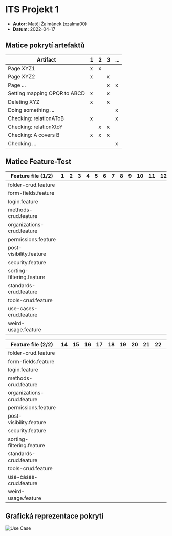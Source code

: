 # ITS Projekt 1

- **Autor:** Matěj Žalmánek (xzalma00)
- **Datum:** 2022-04-17

## Matice pokrytí artefaktů

| Artifact | 1 | 2 | 3 | ... |
|----------|---|---|---|-----|
| Page XYZ1 | x | x |   |     |
| Page XYZ2 | x |   | x |     |
| Page ... |   |   | x |  x   |
| Setting mapping OPQR to ABCD | x |  | x | |
| Deleting XYZ | x |  | x | |
| Doing something ... | | | | x |
| Checking: relationAToB | x |  |  |  x  |
| Checking: relationXtoY |   | x | x |    |
| Checking: A covers B | x | x | x |    |
| Checking ... | | | | x |

## Matice Feature-Test

| Feature file (1/2) | 1 | 2 | 3 | 4 | 5 | 6 | 7 | 8 | 9 | 10 | 11 | 12 | 13 |
|---------------|---|---|---|---|---|---|---|---|---|---|---|---|---|
| folder-crud.feature |  |  |  |  |  |  |  |  |  |  |  |  |  |
| form-fields.feature |  |  |  |  |  |  |  |  |  |  |  |  |  |
| login.feature |  |  |  |  |  |  |  |  |  |  |  |  |  |
| methods-crud.feature |  |  |  |  |  |  |  |  |  |  |  |  |  |
| organizations-crud.feature |  |  |  |  |  |  |  |  |  |  |  |  |  |
| permissions.feature |  |  |  |  |  |  |  |  |  |  |  |  |  |
| post-visibility.feature |  |  |  |  |  |  |  |  |  |  |  |  |  |
| security.feature |  |  |  |  |  |  |  |  |  |  |  |  |  |
| sorting-filtering.feature |  |  |  |  |  |  |  |  |  |  |  |  |  |
| standards-crud.feature |  |  |  |  |  |  |  |  |  |  |  |  |  |
| tools-crud.feature |  |  |  |  |  |  |  |  |  |  |  |  |  |
| use-cases-crud.feature |  |  |  |  |  |  |  |  |  |  |  |  |  |
| weird-usage.feature |  |  |  |  |  |  |  |  |  |  |  |  |  |



| Feature file (2/2) | 14 | 15 | 16 | 17 | 18 | 19 | 20 | 21 | 22 | 23 | 24 | 25 | 26 |
|---------------|---|---|---|---|---|---|---|---|---|---|---|---|---|
| folder-crud.feature |  |  |  |  |  |  |  |  |  |  |  |  |  |
| form-fields.feature |  |  |  |  |  |  |  |  |  |  |  |  |  |
| login.feature |  |  |  |  |  |  |  |  |  |  |  |  |  |
| methods-crud.feature |  |  |  |  |  |  |  |  |  |  |  |  |  |
| organizations-crud.feature |  |  |  |  |  |  |  |  |  |  |  |  |  |
| permissions.feature |  |  |  |  |  |  |  |  |  |  |  |  |  |
| post-visibility.feature |  |  |  |  |  |  |  |  |  |  |  |  |  |
| security.feature |  |  |  |  |  |  |  |  |  |  |  |  |  |
| sorting-filtering.feature |  |  |  |  |  |  |  |  |  |  |  |  |  |
| standards-crud.feature |  |  |  |  |  |  |  |  |  |  |  |  |  |
| tools-crud.feature |  |  |  |  |  |  |  |  |  |  |  |  |  |
| use-cases-crud.feature |  |  |  |  |  |  |  |  |  |  |  |  |  |
| weird-usage.feature |  |  |  |  |  |  |  |  |  |  |  |  |  |

## Grafická reprezentace pokrytí

![Use Case](UseCase.png)
